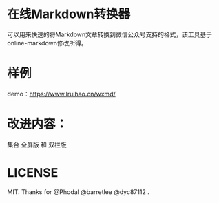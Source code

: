 # 在线Markdown转换器
可以用来快速的将Markdown文章转换到微信公众号支持的格式，该工具基于online-markdown修改所得。

# 样例
demo：https://www.lruihao.cn/wxmd/

# 改进内容：
集合 全屏版 和 双栏版
# LICENSE
MIT. Thanks for @Phodal @barretlee @dyc87112 .